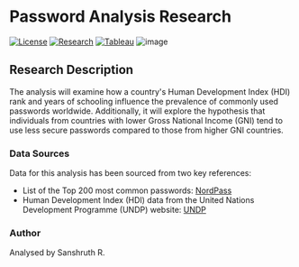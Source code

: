 # Password Analysis Research

[![License](https://img.shields.io/badge/License-MIT-blue.svg)](https://opensource.org/licenses/MIT)
[![Research](https://img.shields.io/badge/Research-Completed-brightgreen)](https://www.tableau.com/)
[![Tableau](https://img.shields.io/badge/Tableau-Data%20Analysis-blueviolet)](https://www.tableau.com/)
![image](https://github.com/SanshruthR/Password_Analysis_Research/assets/98751980/7bc635ae-6e93-4309-a896-4a68388e2419)

## Research Description

The analysis will examine how a country's Human Development Index (HDI) rank and years of schooling influence the prevalence of commonly used passwords worldwide. Additionally, it will explore the hypothesis that individuals from countries with lower Gross National Income (GNI) tend to use less secure passwords compared to those from higher GNI countries.

### Data Sources

Data for this analysis has been sourced from two key references:

- List of the Top 200 most common passwords: [NordPass](https://nordpass.com/most-common-passwords-list/)
- Human Development Index (HDI) data from the United Nations Development Programme (UNDP) website: [UNDP](https://hdr.undp.org/data-center/human-development-index#/indicies/HDI)

### Author

Analysed by Sanshruth R. 
